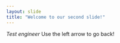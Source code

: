 ```yaml
---
layout: slide
title: "Welcome to our second slide!"
---
```

*Test engineer*
Use the left arrow to go back!
